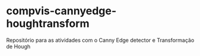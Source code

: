 # compvis-cannyedge-houghtransform
Repositório para as atividades com o Canny Edge detector e Transformação de Hough
